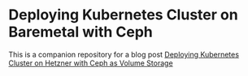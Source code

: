 # Deploying Kubernetes Cluster on Baremetal with Ceph

This is a companion repository for a blog post [Deploying Kubernetes Cluster on Hetzner with Ceph as Volume Storage](https://devops.ermilov.org/posts/02-deploying-kubernetes-rke-ceph/)
